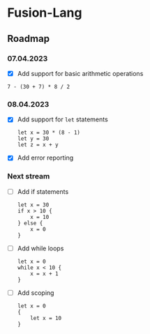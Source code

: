 # Fusion-Lang

## Roadmap

### 07.04.2023

- [x] Add support for basic arithmetic operations

```
7 - (30 + 7) * 8 / 2
```

### 08.04.2023

- [x] Add support for `let` statements
    ```
    let x = 30 * (8 - 1)
    let y = 30
    let z = x + y
    ```
- [x] Add error reporting

### Next stream

- [ ] Add if statements
    ```
    let x = 30 
    if x > 10 {
        x = 10
    } else {
        x = 0
    }
    ```

- [ ] Add while loops
    ```
    let x = 0
    while x < 10 {
        x = x + 1
    }
    ```

- [ ] Add scoping
    ```
    let x = 0
    {
        let x = 10
    }
    ```